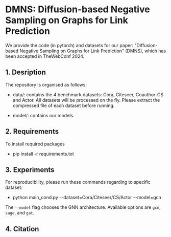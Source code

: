 # DMNS: Diffusion-based Negative Sampling on Graphs for Link Prediction
We provide the code (in pytorch) and datasets for our paper: "Diffusion-based Negative Sampling on Graphs for Link Prediction" (DMNS), which has been accepted in TheWebConf 2024.

## 1. Desription
The repository is organised as follows:

* data/: contains the 4 benchmark datasets: Cora, Citeseer, Coauthor-CS and Actor. All datasets will be processed on the fly. Please extract the compressed file of each dataset before running.

* model/: contains our models.


## 2. Requirements
To install required packages
- pip install -r requirements.txt


## 3. Experiments
For reproducibility, please run these commands regarding to specific dataset:

- python main_cond.py --dataset=Cora/Citeseer/CS/Actor --model=gcn

The `--model` flag chooses the GNN architecture. Available options are `gcn`,
`sage`, and `gat`.

## 4. Citation